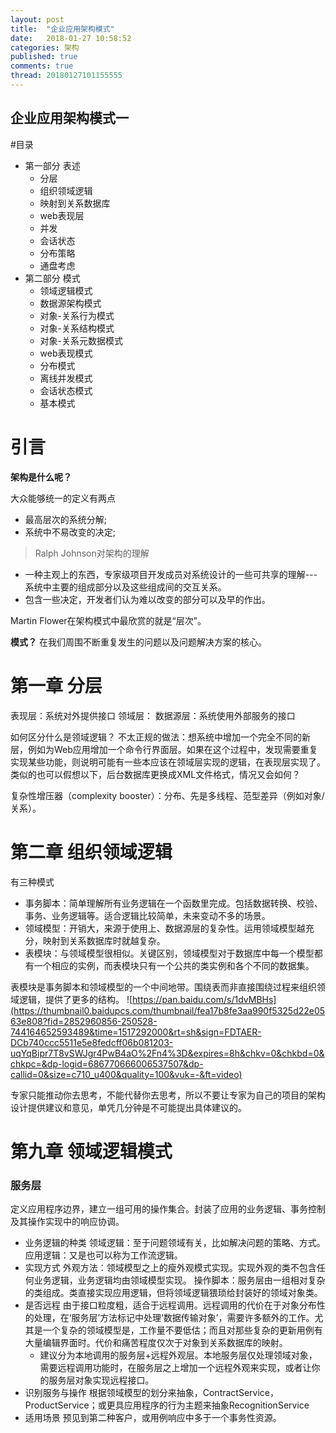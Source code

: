 ```yaml
---
layout: post
title:  "企业应用架构模式"
date:   2018-01-27 10:58:52
categories: 架构
published: true
comments: true
thread: 20180127101155555
---
```

企业应用架构模式一
---

#目录
- 第一部分 表述
  - 分层
  - 组织领域逻辑
  - 映射到关系数据库
  - web表现层
  - 并发
  - 会话状态
  - 分布策略
  - 通盘考虑
- 第二部分 模式
  - 领域逻辑模式
  - 数据源架构模式
  - 对象-关系行为模式
  - 对象-关系结构模式
  - 对象-关系元数据模式
  - web表现模式
  - 分布模式
  - 离线并发模式
  - 会话状态模式
  - 基本模式

# 引言
**架构是什么呢？**

大众能够统一的定义有两点
  - 最高层次的系统分解;
  - 系统中不易改变的决定;

> Ralph Johnson对架构的理解
  - 一种主观上的东西，专家级项目开发成员对系统设计的一些可共享的理解---系统中主要的组成部分以及这些组成间的交互关系。
  - 包含一些决定，开发者们认为难以改变的部分可以及早的作出。

Martin Flower在架构模式中最欣赏的就是“层次”。

**模式？**
在我们周围不断重复发生的问题以及问题解决方案的核心。


# 第一章 分层
表现层：系统对外提供接口
领域层：
数据源层：系统使用外部服务的接口

如何区分什么是领域逻辑？
不太正规的做法：想系统中增加一个完全不同的新层，例如为Web应用增加一个命令行界面层。如果在这个过程中，发现需要重复实现某些功能，则说明可能有一些本应该在领域层实现的逻辑，在表现层实现了。类似的也可以假想以下，后台数据库更换成XML文件格式，情况又会如何？

复杂性增压器（complexity booster）：分布、先是多线程、范型差异（例如对象/关系）。

# 第二章 组织领域逻辑
有三种模式
  - 事务脚本：简单理解所有业务逻辑在一个函数里完成。包括数据转换、校验、事务、业务逻辑等。适合逻辑比较简单，未来变动不多的场景。
  - 领域模型：开销大，来源于使用上、数据源层的复杂性。运用领域模型越充分，映射到关系数据库时就越复杂。
  - 表模块：与领域模型很相似。关键区别，领域模型对于数据库中每一个模型都有一个相应的实例，而表模块只有一个公共的类实例和各个不同的数据集。

表模块是事务脚本和领域模型的一个中间地带。围绕表而非直接围绕过程来组织领域逻辑，提供了更多的结构。
![https://pan.baidu.com/s/1dvMBHs](https://thumbnail0.baidupcs.com/thumbnail/fea17b8fe3aa990f5325d22e0563e808?fid=2852960856-250528-744164652593489&time=1517292000&rt=sh&sign=FDTAER-DCb740ccc5511e5e8fedcff06b081203-uqYqBipr7T8vSWJgr4PwB4aO%2Fn4%3D&expires=8h&chkv=0&chkbd=0&chkpc=&dp-logid=686770666006537507&dp-callid=0&size=c710_u400&quality=100&vuk=-&ft=video)

专家只能推动你去思考，不能代替你去思考，所以不要让专家为自己的项目的架构设计提供建议和意见，单凭几分钟是不可能提出具体建议的。

# 第九章 领域逻辑模式
### 服务层
定义应用程序边界，建立一组可用的操作集合。封装了应用的业务逻辑、事务控制及其操作实现中的响应协调。
- 业务逻辑的种类
领域逻辑：至于问题领域有关，比如解决问题的策略、方式。
应用逻辑：又是也可以称为工作流逻辑。
- 实现方式
外观方法：领域模型之上的瘦外观模式实现。实现外观的类不包含任何业务逻辑，业务逻辑均由领域模型实现。
操作脚本：服务层由一组相对复杂的类组成。类直接实现应用逻辑，但将领域逻辑猥琐给封装好的领域对象类。
- 是否远程
由于接口粒度粗，适合于远程调用。远程调用的代价在于对象分布性的处理，在‘服务层’方法标记中处理‘数据传输对象’，需要许多额外的工作。尤其是一个复杂的领域模型是，工作量不要低估；而且对那些复杂的更新用例有大量编辑界面时。代价和痛苦程度仅次于对象到关系数据库的映射。
  - 建议分为本地调用的服务层+远程外观层。本地服务层仅处理领域对象，需要远程调用功能时，在服务层之上增加一个远程外观来实现，或者让你的服务层对象实现远程接口。
- 识别服务与操作
根据领域模型的划分来抽象，ContractService，ProductService；或更具应用程序的行为主题来抽象RecognitionService
- 适用场景
预见到第二种客户，或用例响应中多于一个事务性资源。
